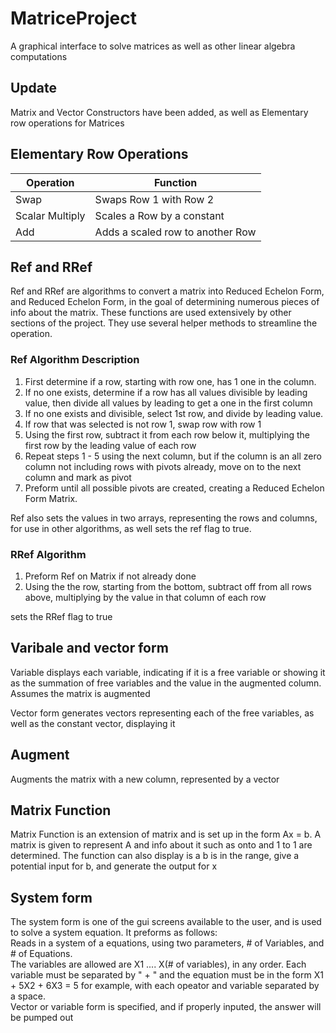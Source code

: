 # MatriceProject
A graphical interface to solve matrices as well as other linear algebra computations

## Update 
Matrix and Vector Constructors have been added, as well as Elementary row operations for Matrices

## Elementary Row Operations 

| Operation | Function |
| --- | --- |
| Swap | Swaps Row 1 with Row 2 |
| Scalar Multiply | Scales a Row by a constant |
| Add | Adds a scaled row to another Row |

## Ref and RRef 

Ref and RRef are algorithms to convert a matrix into Reduced Echelon Form, and Reduced Echelon Form, in the goal of determining
numerous pieces of info about the matrix. These functions are used extensively by other sections of the project. They use several 
helper methods to streamline the operation.
 
### Ref Algorithm Description 

1. First determine if a row, starting with row one, has 1 one in the column.
2. If no one exists, determine if a row has all values divisible by leading value, then divide all values by leading to get a one in the first column
3. If no one exists and divisible, select 1st row, and divide by leading value. 
4. If row that was selected is not row 1, swap row with row 1
5. Using the first row, subtract it from each row below it, multiplying the first row by the leading value of each row
6. Repeat steps 1 - 5 using the next column, but if the column is an all zero column not including rows with pivots already, move on to the next column and mark as pivot 
7. Preform until all possible pivots are created, creating a Reduced Echelon Form Matrix.

Ref also sets the values in two arrays, representing the rows and columns, for use in other algorithms, as well sets the ref flag to true.

### RRef Algorithm

1. Preform Ref on Matrix if not already done
2. Using the the row, starting from the bottom, subtract off from all rows above, multiplying by the value in that column of each row

sets the RRef flag to true

## Varibale and vector form

Variable displays each variable, indicating if it is a free variable or showing it as the summation of free variables and the value in the augmented column. Assumes the matrix is augmented 

Vector form generates vectors representing each of the free variables, as well as the constant vector, displaying it

## Augment 

Augments the matrix with a new column, represented by a vector 

## Matrix Function 

Matrix Function is an extension of matrix and is set up in the form Ax = b. A matrix is given to represent A and info about it
such as onto and 1 to 1 are determined. The function can also display is a b is in the range, give a potential input for b, and generate the output for x

## System form 

The system form is one of the gui screens available to the user, and is used to solve a system equation. It preforms as follows:       
Reads in a system of a equations, using two parameters, # of Variables, and # of Equations.           
The variables are allowed are X1 .... X(# of variables), in any order. Each variable must be separated by " + " and the equation must be in the form X1 + 5X2 + 6X3 = 5 for example, with each opeator and variable separated by a space.      
Vector or variable form is specified, and if properly inputed, the answer will be pumped out
